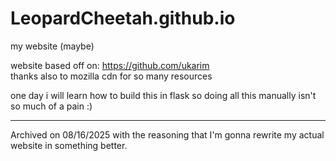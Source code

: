 # LeopardCheetah.github.io
my website (maybe)

website based off on: https://github.com/ukarim    
thanks also to mozilla cdn for so many resources

one day i will learn how to build this in flask so doing all this manually isn't so much of a pain :)

---

Archived on 08/16/2025 with the reasoning that I'm gonna rewrite my actual website in something better.